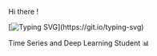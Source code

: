 Hi there !

[![Typing SVG](https://readme-typing-svg.demolab.com?font=Fira+Code&pause=1000&width=435&lines=Learning+in+progress+...)](https://git.io/typing-svg)

Time Series and Deep Learning Student 📊
